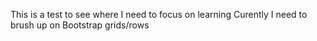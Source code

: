 
This is a test to see where I need to focus on learning
Curently I need to brush up on Bootstrap grids/rows